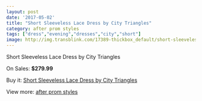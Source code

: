 ```yaml
---
layout: post
date: '2017-05-02'
title: "Short Sleeveless Lace Dress by City Triangles"
category: after prom styles
tags: ["dress","evening","dresses","city","short"]
image: http://img.transblink.com/17389-thickbox_default/short-sleeveless-lace-dress-by-city-triangles.jpg
---
```

Short Sleeveless Lace Dress by City Triangles

On Sales: **$279.99**
<a href="https://www.transblink.com/en/after-prom-styles/5475-short-sleeveless-lace-dress-by-city-triangles.html"><amp-img layout="responsive" width="600" height="600" src="//img.transblink.com/17389-thickbox_default/short-sleeveless-lace-dress-by-city-triangles.jpg" alt="Short Sleeveless Lace Dress by City Triangles 0" /></a>
<a href="https://www.transblink.com/en/after-prom-styles/5475-short-sleeveless-lace-dress-by-city-triangles.html"><amp-img layout="responsive" width="600" height="600" src="//img.transblink.com/17391-thickbox_default/short-sleeveless-lace-dress-by-city-triangles.jpg" alt="Short Sleeveless Lace Dress by City Triangles 1" /></a>
<a href="https://www.transblink.com/en/after-prom-styles/5475-short-sleeveless-lace-dress-by-city-triangles.html"><amp-img layout="responsive" width="600" height="600" src="//img.transblink.com/17390-thickbox_default/short-sleeveless-lace-dress-by-city-triangles.jpg" alt="Short Sleeveless Lace Dress by City Triangles 2" /></a>

Buy it: [Short Sleeveless Lace Dress by City Triangles](https://www.transblink.com/en/after-prom-styles/5475-short-sleeveless-lace-dress-by-city-triangles.html "Short Sleeveless Lace Dress by City Triangles")

View more: [after prom styles](https://www.transblink.com/en/55-after-prom-styles "after prom styles")